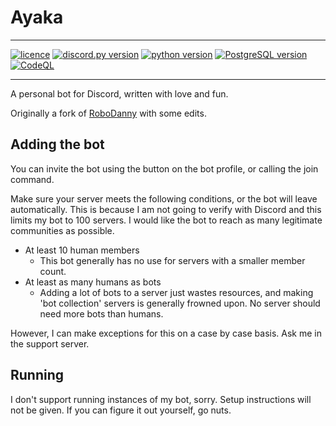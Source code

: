 # Ayaka
***

[![licence][licence-badge]](LICENSE)
[![discord.py version](https://img.shields.io/badge/discord.py-2.0-blue)](https://github.com/Rapptz/discord.py)
[![python version](https://img.shields.io/badge/python-3.10-blue)](https://www.python.org/downloads/)
[![PostgreSQL version](https://img.shields.io/badge/psql->=9-blue)](https://www.postgresql.org/download/)
[![CodeQL][codeql-badge]](https://github.com/darthshittious/Ayaka/actions/workflows/codeql-analysis.yml)

[licence-badge]: https://img.shields.io/github/license/darthshittious/Ayaka
[codeql-badge]: https://github.com/darthshittious/Ayaka/actions/workflows/codeql-analysis.yml/badge.svg
***

A personal bot for Discord, written with love and fun.

Originally a fork of [RoboDanny](htttps://github.com/Rapptz/RoboDanny) with some edits.

## Adding the bot

You can invite the bot using the button on the bot profile, or calling the join command.

Make sure your server meets the following conditions, or the bot will leave automatically.
This is because I am not going to verify with Discord and this limits my bot to 100 servers.
I would like the bot to reach as many legitimate communities as possible.

- At least 10 human members
  - This bot generally has no use for servers with a smaller member count.
- At least as many humans as bots
  - Adding a lot of bots to a server just wastes resources, and making 'bot collection'
    servers is generally frowned upon. No server should need more bots than humans.

However, I can make exceptions for this on a case by case basis. Ask me in the support server.

## Running

I don't support running instances of my bot, sorry. Setup instructions will not be given.
If you can figure it out yourself, go nuts.
